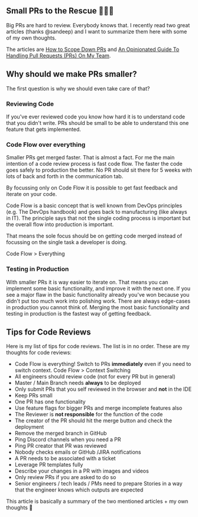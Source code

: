 ## Small PRs to the Rescue 🦸🏽‍♀️ 

 Big PRs are hard to review. Everybody knows that. I recently read two great articles (thanks @sandeep) and I want to summarize them here with some of my own thoughts.

The articles are [How to Scope Down PRs](https://www.netlify.com/blog/2020/03/31/how-to-scope-down-prs/) and [An Opinionated Guide To Handling Pull Requests (PRs) On My Team](https://www.bennadel.com/blog/4013-an-opinionated-guide-to-handling-pull-requests-prs-on-my-team.htm).

## Why should we make PRs smaller? 

The first question is why we should even take care of that?

### Reviewing Code

If you've ever reviewed code you know how hard it is to understand code that you didn't write. PRs should be small to be able to understand this one feature that gets implemented. 

### Code Flow over everything

Smaller PRs get merged faster. That is almost a fact. For me the main intention of a code review process is fast code flow. The faster the code goes safely to production the better. No PR should sit there for 5 weeks with lots of back and forth in the communication tab.

By focussing only on Code Flow it is possible to get fast feedback and iterate on your code. 

Code Flow is a basic concept that is well known from DevOps principles (e.g. The DevOps handbook) and goes back to manufacturing (like always in IT). The principle says that not the single coding process is important but the overall flow into production is important.

That means the sole focus should be on getting code merged instead of focussing on the single task a developer is doing. 

Code Flow > Everything

### Testing in Production

With smaller PRs it is way easier to iterate on. That means you can implement some basic functionality, and improve it with the next one. If you see a major flaw in the basic functionality already you've won because you didn't put too much work into polishing work. There are always edge-cases in production you cannot think of. Merging the most basic functionality and testing in production is the fastest way of getting feedback.

## Tips for Code Reviews

Here is my list of tips for code reviews. The list is in no order. These are my thoughts for code reviews:


- Code Flow is everything! Switch to PRs **immediately** even if you need to switch context. Code Flow > Context Switching
- All engineers should review code (not for every PR but in general)
- Master / Main Branch needs **always** to be deployed
- Only submit PRs that you self reviewed in the browser and **not** in the IDE
- Keep PRs small
- One PR has one functionality
- Use feature flags for bigger PRs and merge incomplete features also
- The Reviewer is **not responsible** for the function of the code
- The creator of the PR should hit the merge button and check the deployment
- Remove the merged branch in GitHub
- Ping Discord channels when you need a PR
- Ping PR creator that PR was reviewed
- Nobody checks emails or GitHub /JIRA notifications
- A PR needs to be associated with a ticket
- Leverage PR templates fully
- Describe your changes in a PR with images and videos
- Only review PRs if you are asked to do so
- Senior engineers / tech leads / PMs need to prepare Stories in a way that the engineer knows which outputs are expected


This article is basically a summary of the two mentioned articles + my own thoughts 🙂






